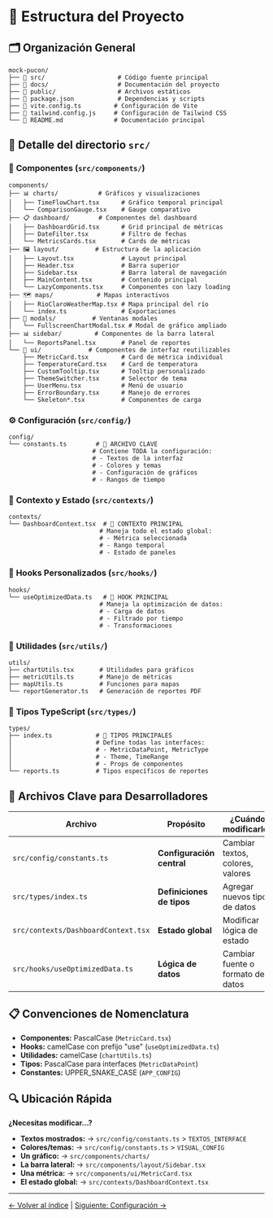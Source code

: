 # 📁 Estructura del Proyecto

## 🗂️ **Organización General**

```
mock-pucon/
├── 📁 src/                    # Código fuente principal
├── 📁 docs/                   # Documentación del proyecto
├── 📁 public/                 # Archivos estáticos
├── 📄 package.json            # Dependencias y scripts
├── 📄 vite.config.ts         # Configuración de Vite
├── 📄 tailwind.config.js     # Configuración de Tailwind CSS
└── 📄 README.md              # Documentación principal
```

## 📂 **Detalle del directorio `src/`**

### 🧩 **Componentes (`src/components/`)**
```
components/
├── 📊 charts/           # Gráficos y visualizaciones
│   ├── TimeFlowChart.tsx      # Gráfico temporal principal
│   └── ComparisonGauge.tsx    # Gauge comparativo
├── 📋 dashboard/        # Componentes del dashboard
│   ├── DashboardGrid.tsx      # Grid principal de métricas
│   ├── DateFilter.tsx         # Filtro de fechas
│   └── MetricsCards.tsx       # Cards de métricas
├── 🖼️ layout/          # Estructura de la aplicación
│   ├── Layout.tsx             # Layout principal
│   ├── Header.tsx             # Barra superior
│   ├── Sidebar.tsx            # Barra lateral de navegación
│   ├── MainContent.tsx        # Contenido principal
│   └── LazyComponents.tsx     # Componentes con lazy loading
├── 🗺️ maps/            # Mapas interactivos
│   ├── RioClaroWeatherMap.tsx # Mapa principal del río
│   └── index.ts               # Exportaciones
├── 🎯 modals/          # Ventanas modales
│   └── FullscreenChartModal.tsx # Modal de gráfico ampliado
├── 📊 sidebar/         # Componentes de la barra lateral
│   └── ReportsPanel.tsx       # Panel de reportes
└── 🎨 ui/             # Componentes de interfaz reutilizables
    ├── MetricCard.tsx         # Card de métrica individual
    ├── TemperatureCard.tsx    # Card de temperatura
    ├── CustomTooltip.tsx      # Tooltip personalizado
    ├── ThemeSwitcher.tsx      # Selector de tema
    ├── UserMenu.tsx           # Menú de usuario
    ├── ErrorBoundary.tsx      # Manejo de errores
    └── Skeleton*.tsx          # Componentes de carga
```

### ⚙️ **Configuración (`src/config/`)**
```
config/
└── constants.ts        # 🎯 ARCHIVO CLAVE
                       # Contiene TODA la configuración:
                       # - Textos de la interfaz
                       # - Colores y temas
                       # - Configuración de gráficos
                       # - Rangos de tiempo
```

### 🔄 **Contexto y Estado (`src/contexts/`)**
```
contexts/
└── DashboardContext.tsx  # 🎯 CONTEXTO PRINCIPAL
                         # Maneja todo el estado global:
                         # - Métrica seleccionada
                         # - Rango temporal
                         # - Estado de paneles
```

### 🎣 **Hooks Personalizados (`src/hooks/`)**
```
hooks/
└── useOptimizedData.ts   # 🎯 HOOK PRINCIPAL
                         # Maneja la optimización de datos:
                         # - Carga de datos
                         # - Filtrado por tiempo
                         # - Transformaciones
```

### 🔧 **Utilidades (`src/utils/`)**
```
utils/
├── chartUtils.tsx       # Utilidades para gráficos
├── metricUtils.ts       # Manejo de métricas
├── mapUtils.ts          # Funciones para mapas
└── reportGenerator.ts   # Generación de reportes PDF
```

### 📝 **Tipos TypeScript (`src/types/`)**
```
types/
├── index.ts            # 🎯 TIPOS PRINCIPALES
│                       # Define todas las interfaces:
│                       # - MetricDataPoint, MetricType
│                       # - Theme, TimeRange
│                       # - Props de componentes
└── reports.ts          # Tipos específicos de reportes
```

## 🎯 **Archivos Clave para Desarrolladores**

| Archivo | Propósito | ¿Cuándo modificarlo? |
|---------|-----------|---------------------|
| `src/config/constants.ts` | **Configuración central** | Cambiar textos, colores, valores |
| `src/types/index.ts` | **Definiciones de tipos** | Agregar nuevos tipos de datos |
| `src/contexts/DashboardContext.tsx` | **Estado global** | Modificar lógica de estado |
| `src/hooks/useOptimizedData.ts` | **Lógica de datos** | Cambiar fuente o formato de datos |

## 📋 **Convenciones de Nomenclatura**

- **Componentes:** PascalCase (`MetricCard.tsx`)
- **Hooks:** camelCase con prefijo "use" (`useOptimizedData.ts`)
- **Utilidades:** camelCase (`chartUtils.ts`)
- **Tipos:** PascalCase para interfaces (`MetricDataPoint`)
- **Constantes:** UPPER_SNAKE_CASE (`APP_CONFIG`)

## 🔍 **Ubicación Rápida**

**¿Necesitas modificar...?**
- **Textos mostrados:** → `src/config/constants.ts` > `TEXTOS_INTERFACE`
- **Colores/temas:** → `src/config/constants.ts` > `VISUAL_CONFIG`
- **Un gráfico:** → `src/components/charts/`
- **La barra lateral:** → `src/components/layout/Sidebar.tsx`
- **Una métrica:** → `src/components/ui/MetricCard.tsx`
- **El estado global:** → `src/contexts/DashboardContext.tsx`

---
[← Volver al índice](./README.md) | [Siguiente: Configuración →](./02-configuracion.md)